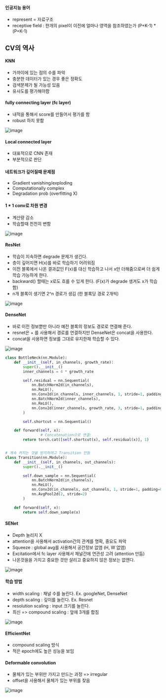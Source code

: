 #### 인공지능 용어
* represent = 자료구조
* receptive field : 한개의 pixel이 이전에 얼마나 영역을 참조하였는가 (P+K-1) * (P+K-1)

## CV의 역사
#### KNN
* 가까이에 있는 점의 수를 파악
* 충분한 데이터가 있는 경우 좋은 정확도
* 검색문제가 될 가능성 있음
* 유사도를 평가해야함

#### fully connecting layer (fc layer)
* 내적을 통해서 score를 만들어서 평가를 함
* robust 하지 못함

![image](https://user-images.githubusercontent.com/63588046/156954965-538574a0-9614-413c-bd79-2a9720f7f389.png)


#### Local connected layer
* 대표적으로 CNN 존재
* 부분적으로 판단



#### 네트워크가 깊어질때 문제점
* Gradient vanishing/exploding
* Computationally complex
* Degradation prob (overfitting X)

#### 1 * 1 conv로 차원 변경
* 계산량 감소
* 학습할때 천천히 변함

![image](https://user-images.githubusercontent.com/63588046/156969898-7f160f45-fc06-4414-bff3-b51ef17a873b.png)


#### ResNet
* 학습이 지속하면 degrade 문제가 생긴다.
* 층이 깊어지면 H(x)를 바로 학습하기 어려워짐
* 이전 블록에서 나온 결과값인 F(x)를 대신 학습하고 나서 x만 더해줌으로써 더 쉽게 학습 가능하게 한다.
* backward() 할때는 x로도 흐를 수 있게 한다. (F(x)가 degrade 생겨도 x가 학습함)
* n개 블록이 생기면 2^n 경로가 생김 (한 블록당 경로 2개씩)

![image](https://user-images.githubusercontent.com/63588046/156971208-4bf5ef6a-1645-4be9-894e-d682fa569f75.png)


#### DenseNet
* 바로 이전 정보뿐만 아니라 예전 블록의 정보도 경로로 연결해 준다.
* resnet은 + 를 사용해서 경로를 연결하지만 DenseNet은 concat을 사용한다.
* concat을 사용하면 정보를 그대로 유지한채 학습할 수 있다.

![image](https://user-images.githubusercontent.com/63588046/156971827-e27a3d95-3b9a-4404-8ea6-dd8fb0af20a8.png)


```python
class BottleNeck(nn.Module):
    def __init__(self, in_channels, growth_rate):
        super().__init__()
        inner_channels = 4 * growth_rate

        self.residual = nn.Sequential(
            nn.BatchNorm2d(in_channels),
            nn.ReLU(),
            nn.Conv2d(in_channels, inner_channels, 1, stride=1, padding=0, bias=False),
            nn.BatchNorm2d(inner_channels),
            nn.ReLU(),
            nn.Conv2d(inner_channels, growth_rate, 3, stride=1, padding=1, bias=False)
        )

        self.shortcut = nn.Sequential()

    def forward(self, x):
				# Concatenation으로 연결: 
        return torch.cat([self.shortcut(x), self.residual(x)], 1)


# 계속 커지는 것을 방지하려고 Transition 만듬
class Transition(nn.Module):
    def __init__(self, in_channels, out_channels):
        super().__init__()

        self.down_sample = nn.Sequential(
            nn.BatchNorm2d(in_channels),
            nn.ReLU(),
            nn.Conv2d(in_channels, out_channels, 1, stride=1, padding=0, bias=False),
            nn.AvgPool2d(2, stride=2)
        )

    def forward(self, x):
        return self.down_sample(x)
```


#### SENet
* Depth 늘리지 X
* attention을 사용해서 activation간의 관계를 명확, 중요도 파악
* Squeeze : global avg를 사용해서 공간정보 없앰 (H, W 없앰)
* Excitation에서 fc layer 사용해서 채널간에 연관성 고려 (attention 만듬)
* 나온것을을 가지고 중요한 것만 살리고 중요하지 않은 정보는 없앤다.

![image](https://user-images.githubusercontent.com/63588046/156972260-23b431e7-bed6-4508-bb4a-3f63196e75b7.png)

#### 학습 방법
* width scaling : 채널 수를 늘린다. Ex. googleNet, DenseNet
* depth scaling : 깊이를 늘린다. Ex. Resnet
* resolution scaling : input 크기를 늘린다.
* 최신 => compound scaling : 앞에 3개를 합침

![image](https://user-images.githubusercontent.com/63588046/156976198-380f29c7-03c3-440c-8af3-a9836d4c8744.png)


#### EfficientNet
* compound scaling 방식
* 적은 epoch에도 높은 성능을 보임

#### Deformable convolution
* 물체가 있는 부위만 가지고 만드는 과정 => irregular
* offset을 사용해서 물체가 있는 부위를 찾음

![image](https://user-images.githubusercontent.com/63588046/156976719-0209decb-c706-4210-8645-3aaeabc0f915.png)

